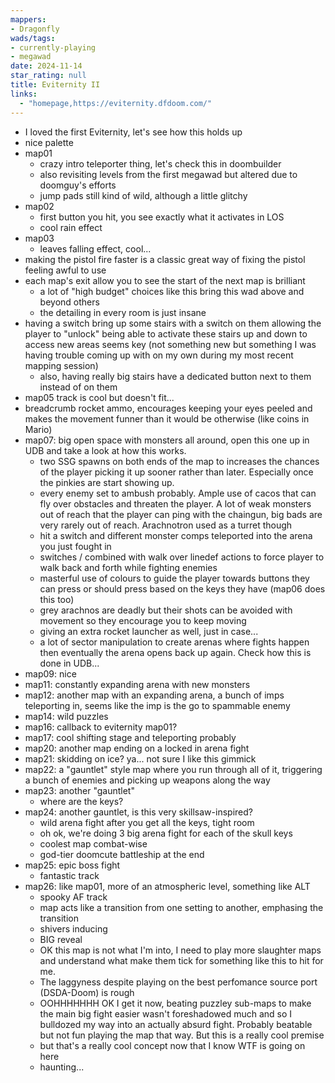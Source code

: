 ```yaml
---
mappers:
- Dragonfly
wads/tags:
- currently-playing
- megawad
date: 2024-11-14
star_rating: null
title: Eviternity II
links:
  - "homepage,https://eviternity.dfdoom.com/"
---
```


- I loved the first Eviternity, let's see how this holds up
- nice palette
- map01
  - crazy intro teleporter thing, let's check this in doombuilder
  - also revisiting levels from the first megawad but altered due to doomguy's efforts
  - jump pads still kind of wild, although a little glitchy
- map02
  - first button you hit, you see exactly what it activates in LOS
  - cool rain effect
- map03
  - leaves falling effect, cool...
- making the pistol fire faster is a classic great way of fixing the pistol feeling awful to use
- each map's exit allow you to see the start of the next map is brilliant
  - a lot of "high budget" choices like this bring this wad above and beyond others
  - the detailing in every room is just insane
- having a switch bring up some stairs with a switch on them allowing the player to "unlock" being able to activate these stairs up and down to access new areas seems key (not something new but something I was having trouble coming up with on my own during my most recent mapping session)
  - also, having really big stairs have a dedicated button next to them instead of on them
- map05 track is cool but doesn't fit...
- breadcrumb rocket ammo, encourages keeping your eyes peeled and makes the movement funner than it would be otherwise (like coins in Mario)
- map07: big open space with monsters all around, open this one up in UDB and take a look at how this works.
  - two SSG spawns on both ends of the map to increases the chances of the player picking it up sooner rather than later. Especially once the pinkies are start showing up.
  - every enemy set to ambush probably. Ample use of cacos that can fly over obstacles and threaten the player. A lot of weak monsters out of reach that the player can ping with the chaingun, big bads are very rarely out of reach. Arachnotron used as a turret though
  - hit a switch and different monster comps teleported into the arena you just fought in
  - switches / combined with walk over linedef actions to force player to walk back and forth while fighting enemies  
  - masterful use of colours to guide the player towards buttons they can press or should press based on the keys they have (map06 does this too)
  - grey arachnos are deadly but their shots can be avoided with movement so they encourage you to keep moving
  - giving an extra rocket launcher as well, just in case...
  - a lot of sector manipulation to create arenas where fights happen then eventually the arena opens back up again. Check how this is done in UDB...
- map09: nice
- map11: constantly expanding arena with new monsters
- map12: another map with an expanding arena, a bunch of imps teleporting in, seems like the imp is the go to spammable enemy
- map14: wild puzzles
- map16: callback to eviternity map01?
- map17: cool shifting stage and teleporting probably
- map20: another map ending on a locked in arena fight
- map21: skidding on ice? ya... not sure I like this gimmick
- map22: a "gauntlet" style map where you run through all of it, triggering a bunch of enemies and picking up weapons along the way
- map23: another "gauntlet"
  - where are the keys?
- map24: another gauntlet, is this very skillsaw-inspired?
  - wild arena fight after you get all the keys, tight room
  - oh ok, we're doing 3 big arena fight for each of the skull keys
  - coolest map combat-wise
  - god-tier doomcute battleship at the end
- map25: epic boss fight
  - fantastic track
- map26: like map01, more of an atmospheric level, something like ALT
  - spooky AF track
  - map acts like a transition from one setting to another, emphasing the transition
  - shivers inducing
  - BIG reveal
  - OK this map is not what I'm into, I need to play more slaughter maps and understand what make them tick for something like this to hit for me.
  - The laggyness despite playing on the best perfomance source port (DSDA-Doom) is rough
  - OOHHHHHHH OK I get it now, beating puzzley sub-maps to make the main big fight easier wasn't foreshadowed much and so I bulldozed my way into an actually absurd fight. Probably beatable but not fun playing the map that way. But this is a really cool premise
  - but that's a really cool concept now that I know WTF is going on here
  - haunting...